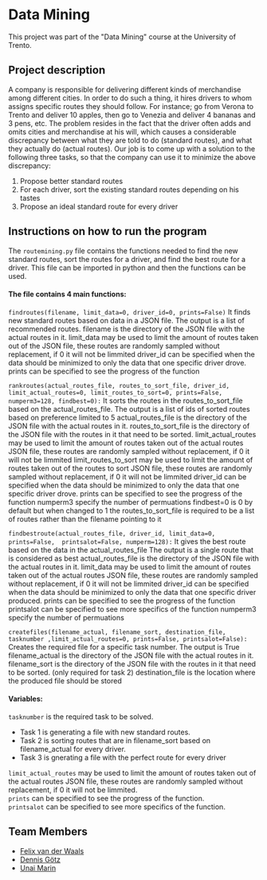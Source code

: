 # Data Mining
This project was part of the "Data Mining" course at the University of Trento.

## Project description
A company is responsible for delivering different kinds of merchandise among different cities. In order to do such a thing, 
it hires drivers to whom assigns specific routes they should follow. For instance; go from Verona to Trento and deliver 
10 apples, then go to Venezia and deliver 4 bananas and 3 pens, etc. The problem resides in the fact that the driver often 
adds and omits cities and merchandise at his will, which causes a considerable discrepancy between what they are told to do 
(standard routes), and what they actually do (actual routes). Our job is to come up with a solution to the following three 
tasks, so that the company can use it to minimize the above discrepancy:
  1. Propose better standard routes
  2. For each driver, sort the existing standard routes depending on his tastes
  3. Propose an ideal standard route for every driver

## Instructions on how to run the program
The `routemining.py` file contains the functions needed to find the new standard routes, sort the routes for a driver, and find the best route for a driver.
This file can be imported in python and then the functions can be used.

#### The file contains 4 main functions:
`findroutes(filename, limit_data=0, driver_id=0, prints=False)`
It finds new standard routes based on data in a JSON file. The output is a list of recommended routes.
filename is the directory of the JSON file with the actual routes in it.
limit_data may be used to limit the amount of routes taken out of the JSON file, these routes are randomly sampled without replacement, if 0 it will not be limmited
driver_id can be specified when the data should be minimized to only the data that one specific driver drove.
prints can be specified to see the progress of the function

`rankroutes(actual_routes_file, routes_to_sort_file, driver_id, limit_actual_routes=0, limit_routes_to_sort=0, prints=False, numperm3=128, findbest=0):`
It sorts the routes in the routes_to_sort_file based on the actual_routes_file. The output is a list of ids of sorted routes based on preference limited to 5
actual_routes_file is the directory of the JSON file with the actual routes in it.
routes_to_sort_file is the directory of the JSON file with the routes in it that need to be sorted.
limit_actual_routes may be used to limit the amount of routes taken out of the actual routes JSON file, these routes are randomly sampled without replacement, if 0 it will not be limmited
limit_routes_to_sort may be used to limit the amount of routes taken out of the routes to sort JSON file, these routes are randomly sampled without replacement, if 0 it will not be limmited
driver_id can be specified when the data should be minimized to only the data that one specific driver drove.
prints can be specified to see the progress of the function
numperm3 specify the number of permuations
findbest=0 is 0 by default but when changed to 1 the routes_to_sort_file is required to be a list of routes rather than the filename pointing to it

`findbestroute(actual_routes_file, driver_id, limit_data=0, prints=False,  printsalot=False, numperm=128):`
It gives the best route based on the data in the actual_routes_file The output is a single route that is considered as best
actual_routes_file is the directory of the JSON file with the actual routes in it.
limit_data may be used to limit the amount of routes taken out of the actual routes JSON file, these routes are randomly sampled without replacement, if 0 it will not be limmited
driver_id can be specified when the data should be minimized to only the data that one specific driver produced.
prints can be specified to see the progress of the function
printsalot can be specified to see more specifics of the function
numperm3 specify the number of permuations

`createfiles(filename_actual, filename_sort, destination_file, tasknumber ,limit_actual_routes=0, prints=False, printsalot=False):`
Creates the required file for a specific task number. The output is True
filename_actual is the directory of the JSON file with the actual routes in it.
filename_sort is the directory of the JSON file with the routes in it that need to be sorted. (only required for task 2)
destination_file is the location where the produced file should be stored

#### Variables:
`tasknumber` is the required task to be solved.
- Task 1 is generating a file with new standard routes.<br>
- Task 2 is sorting routes that are in filename_sort based on filename_actual for every driver.<br>
- Task 3 is gnerating a file with the perfect route for every driver

`limit_actual_routes` may be used to limit the amount of routes taken out of the actual routes JSON file, these routes are randomly sampled without replacement, if 0 it will not be limmited.<br>
`prints` can be specified to see the progress of the function.<br>
`printsalot` can be specified to see more specifics of the function.

## Team Members
- [Felix van der Waals](https://github.com/Bromsnortor)
- [Dennis Götz](https://github.com/dennismgoetz)
- [Unai Marin](https://github.com/unaimarin)

